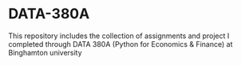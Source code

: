 # DATA-380A
This repository includes the collection of assignments and project I completed through DATA 380A (Python for Economics &amp; Finance) at Binghamton university
